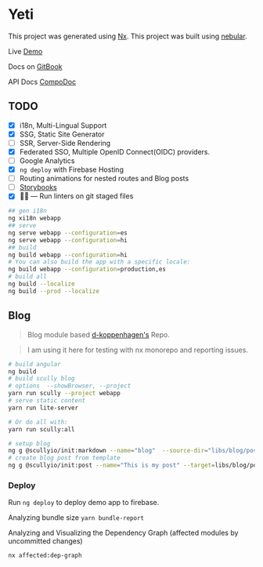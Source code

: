 # Yeti

This project was generated using [Nx](https://nx.dev). This project was built using [nebular](https://akveo.github.io/nebular/).

Live [Demo](https://ngx-starter-kit.firebaseapp.com/)

Docs on [GitBook](https://xmlking.gitbook.io/yeti/v/develop/)

API Docs [CompoDoc](https://xmlking.github.io/yeti/)

## TODO

- [x] i18n, Multi-Lingual Support
- [x] SSG, Static Site Generator
- [ ] SSR, Server-Side Rendering
- [x] Federated SSO, Multiple OpenID Connect(OIDC) providers.
- [ ] Google Analytics
- [x] `ng deploy` with Firebase Hosting
- [ ] Routing animations for nested routes and Blog posts
- [ ] [Storybooks](https://storybook.js.org/)
- [x] 🚫💩 — Run linters on git staged files

```bash
## gen i18n
ng xi18n webapp
## serve
ng serve webapp --configuration=es
ng serve webapp --configuration=hi
## build
ng build webapp --configuration=hi
# You can also build the app with a specific locale:
ng build webapp --configuration=production,es
# build all
ng build --localize
ng build --prod --localize
```

## Blog

> Blog module based [d-koppenhagen's](https://github.com/d-koppenhagen/d-koppenhagen.de) Repo.

> I am using it here for testing with nx monorepo and reporting issues.

```bash
# build angular
ng build
# build scully blog
# options  --showBrowser, --project
yarn run scully --project webapp
# serve static content
yarn run lite-server

# Or do all with:
yarn run scully:all
```

```bash
# setup blog
ng g @scullyio/init:markdown --name="blog"  --source-dir="libs/blog/posts" --route="home/blog"
# create blog post from template
ng g @scullyio/init:post --name="This is my post" --target=libs/blog/posts --meta-data-file="libs/blog/blog-post-template.yaml"
```

### Deploy

Run `ng deploy` to deploy demo app to firebase.

Analyzing bundle size `yarn bundle-report`

Analyzing and Visualizing the Dependency Graph (affected modules by uncommitted changes)

`nx affected:dep-graph`

